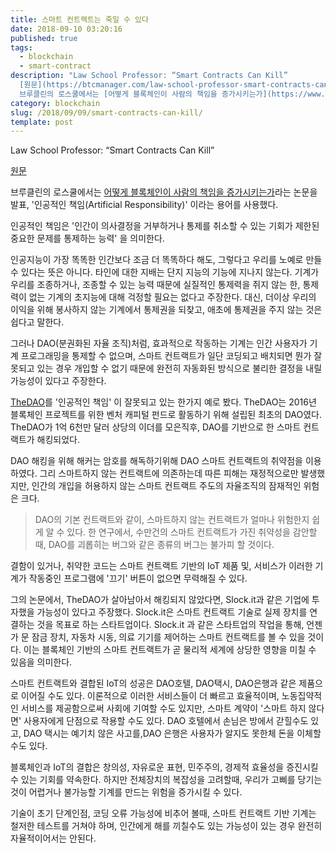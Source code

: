 ```yaml
---
title: 스마트 컨트랙트는 죽일 수 있다
date: 2018-09-10 03:20:16
published: true
tags:
  - blockchain
  - smart-contract
description: "Law School Professor: “Smart Contracts Can Kill”
  [원문](https://btcmanager.com/law-school-professor-smart-contracts-can-kill/)   \
  브루클린의 로스쿨에서는 [어떻게 블록체인이 사람의 책임을 증가시키는가](https://www.law.ox.ac.uk/busines..."
category: blockchain
slug: /2018/09/09/smart-contracts-can-kill/
template: post
---
```

Law School Professor: “Smart Contracts Can Kill”

[원문](https://btcmanager.com/law-school-professor-smart-contracts-can-kill/)


브루클린의 로스쿨에서는 [어떻게 블록체인이 사람의 책임을 증가시키는가](https://www.law.ox.ac.uk/business-law-blog/blog/2018/09/how-blockchains-increase-artificial-responsibility)라는 논문을 발표, '인공적인 책임(Artificial Responsibility)' 이라는 용어를 사용했다.

인공적인 책임은 '인간이 의사결정을 거부하거나 통제를 취소할 수 있는 기회가 제한된 중요한 문제를 통제하는 능력' 을 의미한다. 

인공지능이 가장 똑똑한 인간보다 조금 더 똑똑하다 해도, 그렇다고 우리를 노예로 만들 수 있다는 뜻은 아니다. 타인에 대한 지배는 단지 지능의 기능에 지나지 않는다. 기계가 우리를 조종하거나, 조종할 수 있는 능력 때문에 실질적인 통제력을 쥐지 않는 한, 통제력이 없는 기계의 초지능에 대해 걱정할 필요는 없다고 주장한다. 대신, 더이상 우리의 이익을 위해 봉사하지 않는 기계에서 통제권을 되찾고, 애초에 통제권을 주지 않는 것은 쉽다고 말한다.

그러나 DAO(분권화된 자율 조직)처럼, 효과적으로 작동하는 기계는 인간 사용자가 기계 프로그래밍을 통제할 수 없으며, 스마트 컨트랙트가 일단 코딩되고 배치되면 뭔가 잘못되고 있는 경우 개입할 수 없기 때문에 완전히 자동화된 방식으로 불리한 결정을 내릴 가능성이 있다고 주장한다.

[TheDAO](https://etherscan.io/token/TheDAO)를 '인공적인 책임' 이 잘못되고 있는 한가지 예로 봤다. TheDAO는 2016년 블록체인 프로젝트를 위한 벤처 캐피털 펀드로 활동하기 위해 설립된 최초의 DAO였다. TheDAO가 1억 6천만 달러 상당의 이더를 모은직후, DAO를 기반으로 한 스마트 컨트랙트가 해킹되었다.

DAO 해킹을 위해 해커는 암호를 해독하기위해 DAO 스마트 컨트랙트의 취약점을 이용하였다. 그리 스마트하지 않는 컨트랙트에 의존하는데 따른 피해는 재정적으로만 발생했지만, 인간의 개입을 허용하지 않는 스마트 컨트랙트 주도의 자율조직의 잠재적인 위험은 크다.

> DAO의 기본 컨트랙트와 같이, 스마트하지 않는 컨트랙트가 얼마나 위험한지 쉽게 알 수 있다. 한 연구에서, 수만건의 스마트 컨트랙트가 가진 취약성을 감안할때, DAO를 괴롭히는 버그와 같은 종류의 버그는 불가피 할 것이다.

결함이 있거나, 취약한 코드는 스마트 컨트랙트 기반의  IoT 제품 및, 서비스가 이러한 기계가 작동중인 프로그램에 '끄기' 버튼이 없으면 무력해질 수 있다.

그의 논문에서, TheDAO가 살아남아서 해킹되지 않았다면, Slock.it과 같은 기업에 투자했을 가능성이 있다고 주장했다. Slock.it은 스마트 컨트랙트 기술로 실제 장치를 연결하는 것을 목표로 하는 스타트업이다. Slock.it 과 같은 스타트업의 작업을 통해, 언젠가 문 잠금 장치, 자동차 시동, 의료 기기를 제어하는 스마트 컨트랙트를 볼 수 있을 것이다. 이는 블록체인 기반의 스마트 컨트랙트가 곧 물리적 세계에 상당한 영향을 미칠 수 있음을 의미한다.

스마트 컨트랙트와 결합된 IoT의 성공은 DAO호텔, DAO택시, DAO은행과 같은 제품으로 이어질 수도 있다. 이론적으로 이러한 서비스들이 더 빠르고 효율적이며, 노동집약적인 서비스를 제공함으로써 사회에 기여할 수도 있지만, 스마트 계약이 '스마트 하지 않다면' 사용자에게 단점으로 작용할 수도 있다. DAO 호텔에서 손님은 방에서 갇힐수도 있고, DAO 택시는 예기치 않은 사고를,DAO 은행은 사용자가 알지도 못한체  돈을 이체할 수도 있다.

블록체인과 IoT의 결합은 창의성, 자유로운 표현, 민주주의, 경제적 효율성을 증진시킬 수 있는 기회를 약속한다. 하지만 전체장치의 복잡성을 고려할때, 우리가 고삐를 당기는 것이 어렵거나 불가능할 기계를 만드는 위험을 증가시킬 수 있다.

기술이 초기 단계인점, 코딩 오류 가능성에 비추어 볼때, 스마트 컨트랙트 기반 기계는 철저한 테스트를 거쳐야 하며, 인간에게 해를 끼칠수도 있는 가능성이 있는 경우 완전히 자율적이어서는 안된다.